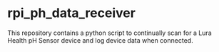 # rpi_ph_data_receiver
This repository contains a python script to continually scan for a Lura Health pH Sensor device and log device data when connected.
